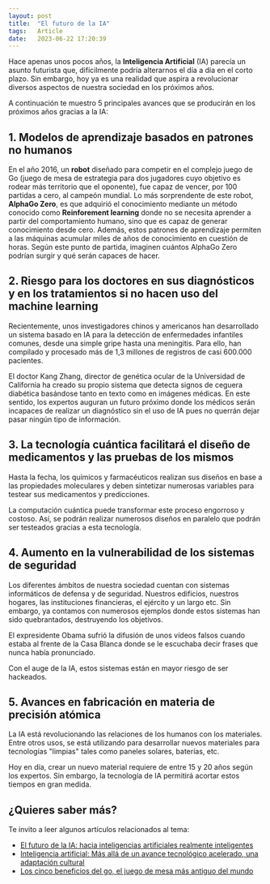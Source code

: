 ```yaml
---
layout: post
title:  "El futuro de la IA"
tags:   Article
date:   2023-06-22 17:20:39
---
```


Hace apenas unos pocos años, la **Inteligencia Artificial** (IA) parecía un asunto futurista que, difícilmente podría alterarnos el día a día en el corto plazo. Sin embargo, hoy ya es una realidad que aspira a revolucionar diversos aspectos de nuestra sociedad en los próximos años.

A continuación te muestro 5 principales avances que se producirán en los próximos años gracias a la IA:

## 1. Modelos de aprendizaje basados en patrones no humanos

En el año 2016, un **robot** diseñado para competir en el complejo juego de Go (juego de mesa de estrategia para dos jugadores cuyo objetivo es rodear más territorio que el oponente), fue capaz de vencer, por 100 partidas a cero, al campeón mundial. Lo más sorprendente de este robot, **AlphaGo Zero**, es que adquirió el conocimiento mediante un método conocido como **Reinforement learning** donde no se necesita aprender a partir del comportamiento humano, sino que es capaz de generar conocimiento desde cero. Además, estos patrones de aprendizaje permiten a las máquinas acumular miles de años de conocimiento en cuestión de horas. Según este punto de partida, imaginen cuántos AlphaGo Zero podrían surgir y qué serán capaces de hacer.

## 2. Riesgo para los doctores en sus diagnósticos y en los tratamientos si no hacen uso del machine learning

Recientemente, unos investigadores chinos y americanos han desarrollado un sistema basado en IA para la detección de enfermedades infantiles comunes, desde una simple gripe hasta una meningitis. Para ello, han compilado y procesado más de 1,3 millones de registros de casi 600.000 pacientes.

El doctor Kang Zhang, director de genética ocular de la Universidad de California ha creado su propio sistema que detecta signos de ceguera diabética basándose tanto en texto como en imágenes médicas. En este sentido, los expertos auguran un futuro próximo donde los médicos serán incapaces de realizar un diagnóstico sin el uso de IA pues no querrán dejar pasar ningún tipo de información.

## 3. La tecnología cuántica facilitará el diseño de medicamentos y las pruebas de los mismos

Hasta la fecha, los químicos y farmacéuticos realizan sus diseños en base a las propiedades moleculares y deben sintetizar numerosas variables para testear sus medicamentos y predicciones.

La computación cuántica puede transformar este proceso engorroso y costoso. Así, se podrán realizar numerosos diseños en paralelo que podrán ser testeados gracias a esta tecnología.

## 4. Aumento en la vulnerabilidad de los sistemas de seguridad

Los diferentes ámbitos de nuestra sociedad cuentan con sistemas informáticos de defensa y de seguridad. Nuestros edificios, nuestros hogares, las instituciones financieras, el ejército y un largo etc. Sin embargo, ya contamos con numerosos ejemplos donde estos sistemas han sido quebrantados, destruyendo los objetivos.

El expresidente Obama sufrió la difusión de unos vídeos falsos cuando estaba al frente de la Casa Blanca donde se le escuchaba decir frases que nunca había pronunciado.

Con el auge de la IA, estos sistemas están en mayor riesgo de ser hackeados.

## 5. Avances en fabricación en materia de precisión atómica

La IA está revolucionando las relaciones de los humanos con los materiales. Entre otros usos, se está utilizando para desarrollar nuevos materiales para tecnologías "limpias" tales como paneles solares, baterías, etc.

Hoy en día, crear un nuevo material requiere de entre 15 y 20 años según los expertos. Sin embargo, la tecnología de IA permitirá acortar estos tiempos en gran medida.

## ¿Quieres saber más?

Te invito a leer algunos artículos relacionados al tema:

* [El futuro de la IA: hacia inteligencias artificiales realmente inteligentes](https://www.bbvaopenmind.com/articulos/el-futuro-de-la-ia-hacia-inteligencias-artificiales-realmente-inteligentes/)
* [Inteligencia artificial: Más allá de un avance tecnológico acelerado, una adaptación cultural](https://blog.ida.cl/estrategia-digital/inteligencia-artificial-avance-acelerado-adaptacion-cultural/)
* [Los cinco beneficios del go, el juego de mesa más antiguo del mundo](https://www.eldiario.es/era/beneficios-juego-mesa-antiguo-mundo_1_1727343.html)

<script src="https://utteranc.es/client.js"
        repo="elerizoinformatico/elerizoinformatico.github.io"
        issue-term="pathname"
        theme="github-light"
        crossorigin="anonymous"
        async>
</script>
